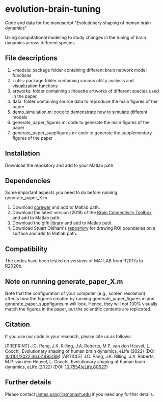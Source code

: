 # evolution-brain-tuning
Code and data for the manuscript "Evolutionary shaping of human brain dynamics"

Using computational modeling to study changes in the tuning of brain dynamics across different species

## File descriptions

1. +models: package folder containing different brain network model functions
2. +utils: package folder containing various utility analysis and visualization functions
3. artworks: folder containing silhouette artworks of different species used in the paper
4. data: folder containing source data to reproduce the main figures of the paper
5. demo_simulation.m: code to demonstrate how to simulate different models
6. generate_paper_figures.m: code to generate the main figures of the paper
7. generate_paper_suppfigures.m: code to generate the supplementary figures of the paper

## Installation

Download the repository and add to your Matlab path

## Dependencies

Some important aspects you need to do before running generate_paper_X.m

1. Download [cbrewer](https://au.mathworks.com/matlabcentral/fileexchange/34087-cbrewer-colorbrewer-schemes-for-matlab) and add to Matlab path.
2. Download the latest version (2019) of the [Brain Connectivity Toolbox](https://sites.google.com/site/bctnet/) and add to Matlab path.
3. Download the gifti [library](https://github.com/gllmflndn/gifti) and add to Matlab path.
4. Download Stuart Oldham's [repository](https://github.com/StuartJO/plotSurfaceROIBoundary) for drawing ROI boundaries on a surface and add to Matlab path. 

## Compatibility

The codes have been tested on versions of MATLAB from R2017a to R2020b.

## Note on running generate_paper_X.m

Note that the configuration of your computer (e.g., screen resolution) affects how the figures created by running generate_paper_figures.m and generate_paper_suppfigures.m will look. Hence, they will not 100% visually match the figures in the paper, but the scientific contents are replicated.

## Citation

If you use our code in your research, please cite us as follows:

[PREPRINT] J.C. Pang, J.K. Rilling, J.A. Roberts, M.P. van den Heuvel, L. Cocchi, Evolutionary shaping of human brain dynamics, eLife (2022) (DOI: [10.1101/2022.06.07.495189](https://www.biorxiv.org/content/10.1101/2022.06.07.495189v1))
[ARTICLE] J.C. Pang, J.K. Rilling, J.A. Roberts, M.P. van den Heuvel, L. Cocchi, Evolutionary shaping of human brain dynamics, eLife (2022) (DOI: [10.7554/eLife.80627](https://doi.org/10.7554/eLife.80627))

## Further details

Please contact james.pang1@monash.edu if you need any further details.
